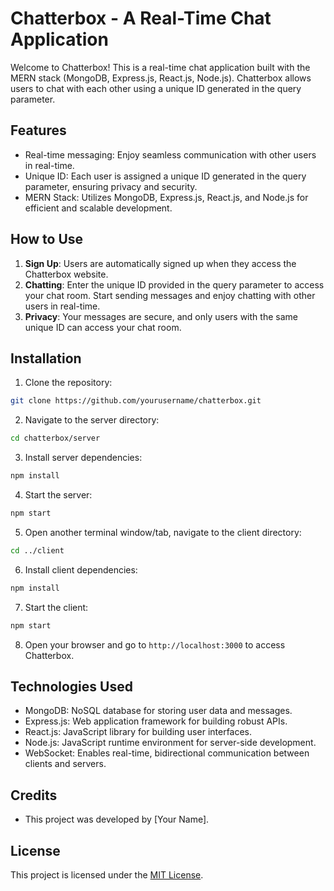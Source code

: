 # Chatterbox - A Real-Time Chat Application

Welcome to Chatterbox! This is a real-time chat application built with the MERN stack (MongoDB, Express.js, React.js, Node.js). Chatterbox allows users to chat with each other using a unique ID generated in the query parameter. 

## Features

- Real-time messaging: Enjoy seamless communication with other users in real-time.
- Unique ID: Each user is assigned a unique ID generated in the query parameter, ensuring privacy and security.
- MERN Stack: Utilizes MongoDB, Express.js, React.js, and Node.js for efficient and scalable development.

## How to Use

1. **Sign Up**: Users are automatically signed up when they access the Chatterbox website.
2. **Chatting**: Enter the unique ID provided in the query parameter to access your chat room. Start sending messages and enjoy chatting with other users in real-time.
3. **Privacy**: Your messages are secure, and only users with the same unique ID can access your chat room.

## Installation

1. Clone the repository:

```bash
git clone https://github.com/yourusername/chatterbox.git
```

2. Navigate to the server directory:

```bash
cd chatterbox/server
```

3. Install server dependencies:

```bash
npm install
```

4. Start the server:

```bash
npm start
```

5. Open another terminal window/tab, navigate to the client directory:

```bash
cd ../client
```

6. Install client dependencies:

```bash
npm install
```

7. Start the client:

```bash
npm start
```

8. Open your browser and go to `http://localhost:3000` to access Chatterbox.

## Technologies Used

- MongoDB: NoSQL database for storing user data and messages.
- Express.js: Web application framework for building robust APIs.
- React.js: JavaScript library for building user interfaces.
- Node.js: JavaScript runtime environment for server-side development.
- WebSocket: Enables real-time, bidirectional communication between clients and servers.

## Credits

- This project was developed by [Your Name].

## License

This project is licensed under the [MIT License](https://opensource.org/licenses/MIT).
